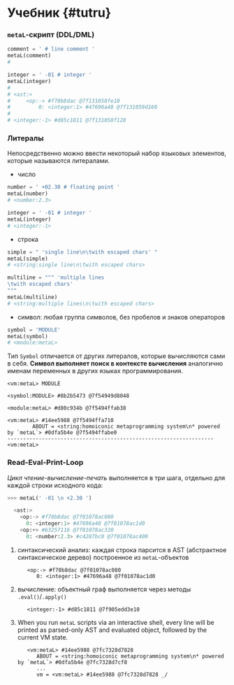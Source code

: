 # Учебник {#tutru}

### `metaL`-скрипт (DDL/DML)

```py
comment = ' # line comment '
metaL(comment)
#
```
```py
integer = ' -01 # integer '
metaL(integer)
#
# <ast:>
#     <op:-> #f70b8dac @7f131058fe10
#         0: <integer:1> #47696a48 @7f131059d160
#
# <integer:-1> #d85c1811 @7f131058f128
```

### Литералы

Непосредственно можно ввести некоторый набор языковых элементов, которые называются литералами.

* число
```py
number = ' +02.30 # floating point '
metaL(number)
# <number:2.3>
```
```py
integer = ' -01 # integer '
metaL(integer)
# <integer:-1>
```
* строка
```py
simple = " 'single line\n\twith escaped chars' "
metaL(simple)
# <string:single line\n\twith escaped chars>
```
```py
multiline = """ 'multiple lines
\twith escaped chars'
"""
metaL(multiline)
# <string:multiple lines\n\twith escaped chars>
```
* символ: любая группа символов, без пробелов и знаков операторов
```py
symbol = 'MODULE'
metaL(symbol)
# <module:metaL>
```
Тип `Symbol` отличается от других литералов, которые вычисляются сами в себя.
**Символ выполняет поиск в контексте вычисления** аналогично именам переменных в других языках программирования.
```
<vm:metaL> MODULE

<symbol:MODULE> #8b2b5473 @7f54949d8048

<module:metaL> #d80c934b @7f5494ffab38

<vm:metaL> #14ee5988 @7f5494ffa710
        ABOUT = <string:homoiconic metaprogramming system\n* powered by `metaL`> #0dfa5b4e @7f5494ffabe0
------------------------------------------------------------------
<vm:metaL>
```

### Read-Eval-Print-Loop

*Цикл чтение-вычисление-печать* выполняется в три шага, отдельно для каждой строки исходного кода:

```py
>>> metaL(' -01 \n +2.30 ')

  <ast:>
    <op:-> #f70b8dac @7f01078ac080
      0: <integer:1> #47696a48 @7f01078ac1d0
    <op:+> #63257116 @7f01078ac320
      0: <number:2.3> #c4287bc0 @7f01078ac400
```

1. синтаксический анализ: каждая строка парсится в AST (абстрактное
   синтаксическое дерево) построенное из `metaL`-объектов
   ```
      <op:-> #f70b8dac @7f01078ac080
         0: <integer:1> #47696a48 @7f01078ac1d0
   ```
2. вычисление: объектный граф выполняется через методы `.eval()`/`.apply()`
   ```
      <integer:-1> #d85c1811 @7f905edd3e10
   ```
3. When you run `metaL` scripts via an interactive shell, every line will be
   printed as parsed-only AST and evaluated object, followed by the current VM
   state.
   ```
      <vm:metaL> #14ee5988 @7fc7328d7828
         ABOUT = <string:homoiconic metaprogramming system\n* powered by `metaL`> #0dfa5b4e @7fc7328d7cf8
         ...
         vm = <vm:metaL> #14ee5988 @7fc7328d7828 _/
   ```

